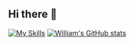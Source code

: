## Hi there 👋

[![My Skills](https://skillicons.dev/icons?i=cs,dotnet,azure,mysql,mongodb)](https://skillicons.dev)
[![William's GitHub stats](https://github-readme-stats.vercel.app/api?username=dansi21)](https://github.com/dansi21/github-readme-stats)

<!--
**dansi21/dansi21** is a ✨ _special_ ✨ repository because its `README.md` (this file) appears on your GitHub profile.

Here are some ideas to get you started:

- 🔭 I’m currently working on ...
- 🌱 I’m currently learning ...
- 👯 I’m looking to collaborate on ...
- 🤔 I’m looking for help with ...
- 💬 Ask me about ...
- 📫 How to reach me: ...
- 😄 Pronouns: ...
- ⚡ Fun fact: ...
-->

